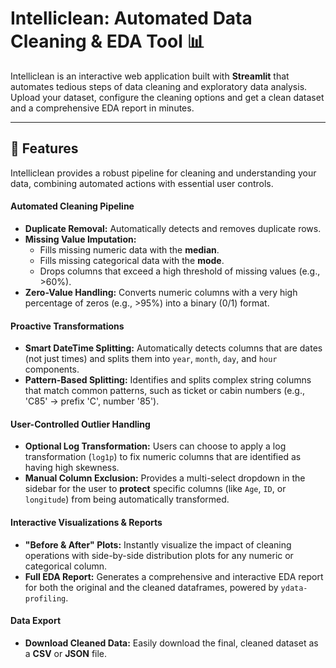 # Intelliclean: Automated Data Cleaning & EDA Tool 📊

Intelliclean is an interactive web application built with **Streamlit** that automates tedious steps of data cleaning and exploratory data analysis. Upload your dataset, configure the cleaning options and get a clean dataset and a comprehensive EDA report in minutes.



---

## 🚀 Features

Intelliclean provides a robust pipeline for cleaning and understanding your data, combining automated actions with essential user controls.

#### Automated Cleaning Pipeline
* **Duplicate Removal:** Automatically detects and removes duplicate rows.
* **Missing Value Imputation:**
    * Fills missing numeric data with the **median**.
    * Fills missing categorical data with the **mode**.
    * Drops columns that exceed a high threshold of missing values (e.g., >60%).
* **Zero-Value Handling:** Converts numeric columns with a very high percentage of zeros (e.g., >95%) into a binary (0/1) format.

#### Proactive Transformations
* **Smart DateTime Splitting:** Automatically detects columns that are dates (not just times) and splits them into `year`, `month`, `day`, and `hour` components.
* **Pattern-Based Splitting:** Identifies and splits complex string columns that match common patterns, such as ticket or cabin numbers (e.g., 'C85' -> prefix 'C', number '85').

#### User-Controlled Outlier Handling
* **Optional Log Transformation:** Users can choose to apply a log transformation (`log1p`) to fix numeric columns that are identified as having high skewness.
* **Manual Column Exclusion:** Provides a multi-select dropdown in the sidebar for the user to **protect** specific columns (like `Age`, `ID`, or `longitude`) from being automatically transformed.

#### Interactive Visualizations & Reports
* **"Before & After" Plots:** Instantly visualize the impact of cleaning operations with side-by-side distribution plots for any numeric or categorical column.
* **Full EDA Report:** Generates a comprehensive and interactive EDA report for both the original and the cleaned dataframes, powered by `ydata-profiling`.

####  Data Export
* **Download Cleaned Data:** Easily download the final, cleaned dataset as a **CSV** or **JSON** file.



